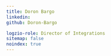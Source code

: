 ```yaml
---
title: Doron Bargo
linkedin: 
github: Doron-Bargo

logzio-role: Director of Integrations
sitemap: false
noindex: true
---
```

